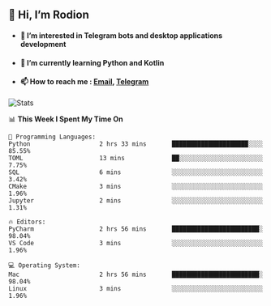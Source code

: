 ## 👋 Hi, I’m Rodion
- #### 👀 I’m interested in Telegram bots and desktop applications development
- #### 🌱 I’m currently learning Python and Kotlin
- #### 📫 How to reach me : [Email](mailto:me@lavn.ml), [Telegram](https://t.me/fast_geek)

![Stats](https://github-readme-stats.vercel.app/api?username=rodion-gudz&show_icons=true&theme=github_dark&hide_border=true&hide=issues&count_private=true&layout=compact)


<!--START_SECTION:waka-->
📊 **This Week I Spent My Time On** 

```text
💬 Programming Languages: 
Python                   2 hrs 33 mins       █████████████████████░░░░   85.55% 
TOML                     13 mins             ██░░░░░░░░░░░░░░░░░░░░░░░   7.75% 
SQL                      6 mins              ░░░░░░░░░░░░░░░░░░░░░░░░░   3.42% 
CMake                    3 mins              ░░░░░░░░░░░░░░░░░░░░░░░░░   1.96% 
Jupyter                  2 mins              ░░░░░░░░░░░░░░░░░░░░░░░░░   1.31%

🔥 Editors: 
PyCharm                  2 hrs 56 mins       ████████████████████████░   98.04% 
VS Code                  3 mins              ░░░░░░░░░░░░░░░░░░░░░░░░░   1.96%

💻 Operating System: 
Mac                      2 hrs 56 mins       ████████████████████████░   98.04% 
Linux                    3 mins              ░░░░░░░░░░░░░░░░░░░░░░░░░   1.96%

```


<!--END_SECTION:waka-->
